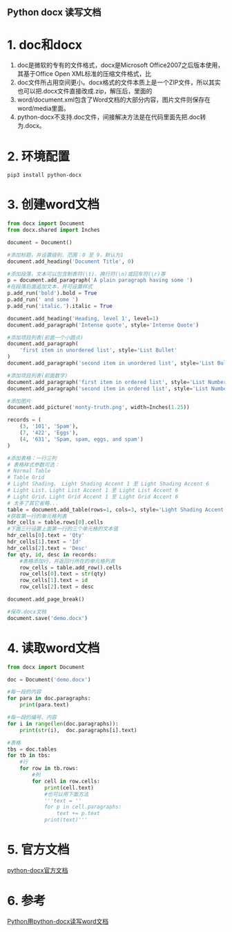 Python docx 读写文档
---

# 1. doc和docx
1. doc是微软的专有的文件格式，docx是Microsoft Office2007之后版本使用，其基于Office Open XML标准的压缩文件格式，比
2. doc文件所占用空间更小。docx格式的文件本质上是一个ZIP文件，所以其实也可以把.docx文件直接改成.zip，解压后，里面的
3. word/document.xml包含了Word文档的大部分内容，图片文件则保存在word/media里面。
4. python-docx不支持.doc文件，间接解决方法是在代码里面先把.doc转为.docx。

# 2. 环境配置
```
pip3 install python-docx
```

# 3. 创建word文档
```py
from docx import Document
from docx.shared import Inches

document = Document()

#添加标题，并设置级别，范围：0 至 9，默认为1
document.add_heading('Document Title', 0)

#添加段落，文本可以包含制表符(\t)、换行符(\n)或回车符(\r)等
p = document.add_paragraph('A plain paragraph having some ')
#在段落后面追加文本，并可设置样式
p.add_run('bold').bold = True
p.add_run(' and some ')
p.add_run('italic.').italic = True

document.add_heading('Heading, level 1', level=1)
document.add_paragraph('Intense quote', style='Intense Quote')

#添加项目列表(前面一个小圆点)
document.add_paragraph(
    'first item in unordered list', style='List Bullet'
)
document.add_paragraph('second item in unordered list', style='List Bullet')

#添加项目列表(前面数字)
document.add_paragraph('first item in ordered list', style='List Number')
document.add_paragraph('second item in ordered list', style='List Number')

#添加图片
document.add_picture('monty-truth.png', width=Inches(1.25))

records = (
    (3, '101', 'Spam'),
    (7, '422', 'Eggs'),
    (4, '631', 'Spam, spam, eggs, and spam')
)

#添加表格：一行三列
# 表格样式参数可选：
# Normal Table
# Table Grid
# Light Shading、 Light Shading Accent 1 至 Light Shading Accent 6
# Light List、Light List Accent 1 至 Light List Accent 6
# Light Grid、Light Grid Accent 1 至 Light Grid Accent 6
# 太多了其它省略...
table = document.add_table(rows=1, cols=3, style='Light Shading Accent 2')
#获取第一行的单元格列表
hdr_cells = table.rows[0].cells
#下面三行设置上面第一行的三个单元格的文本值
hdr_cells[0].text = 'Qty'
hdr_cells[1].text = 'Id'
hdr_cells[2].text = 'Desc'
for qty, id, desc in records:
    #表格添加行，并返回行所在的单元格列表
    row_cells = table.add_row().cells
    row_cells[0].text = str(qty)
    row_cells[1].text = id
    row_cells[2].text = desc

document.add_page_break()

#保存.docx文档
document.save('demo.docx')
```

# 4. 读取word文档
```py
from docx import Document

doc = Document('demo.docx')

#每一段的内容
for para in doc.paragraphs:
    print(para.text)

#每一段的编号、内容
for i in range(len(doc.paragraphs)):
    print(str(i),  doc.paragraphs[i].text)

#表格
tbs = doc.tables
for tb in tbs:
    #行
    for row in tb.rows:    
        #列    
        for cell in row.cells:
            print(cell.text)
            #也可以用下面方法
            '''text = ''
            for p in cell.paragraphs:
                text += p.text
            print(text)'''
```

# 5. 官方文档
<a href = "https://python-docx.readthedocs.io/en/latest/index.html">python-docx官方文档</a>

# 6. 参考
<a href = "https://www.cnblogs.com/gdjlc/p/11407587.html">Python用python-docx读写word文档</a>
